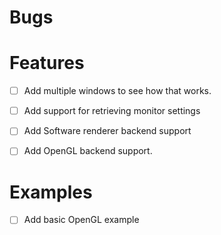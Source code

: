 # Bugs

# Features
- [ ] Add multiple windows to see how that works.
- [ ] Add support for retrieving monitor settings
- [ ] Add Software renderer backend support
- [ ] Add OpenGL backend support.


# Examples
- [ ] Add basic OpenGL example
